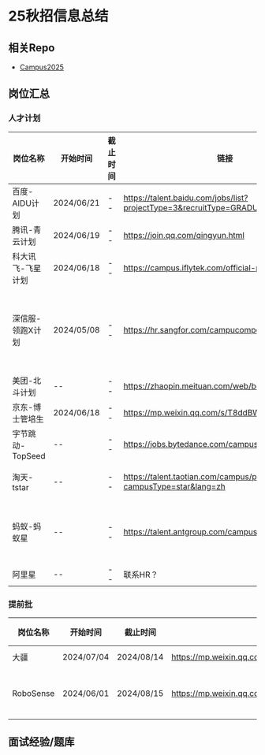 # 25秋招信息总结

## 相关Repo

- [Campus2025](https://github.com/NAOSI-DLUT/Campus2025)

## 岗位汇总

### 人才计划

| 岗位名称 | 开始时间 | 截止时间 | 链接 | 地点 |
| --- | --- | --- | --- |  --- |
| 百度-AIDU计划 | 2024/06/21 | -- | https://talent.baidu.com/jobs/list?projectType=3&recruitType=GRADUATE | 全国 |
| 腾讯-青云计划 | 2024/06/19 | -- | https://join.qq.com/qingyun.html | 全国 |
| 科大讯飞-飞星计划 | 2024/06/18 | -- | https://campus.iflytek.com/official-pc/jobList | 合肥为主 |
| 深信服-领跑X计划 | 2024/05/08 | -- | https://hr.sangfor.com/campucompon/Delivery/3943| 深圳为主（博士项目只有深圳） |
| 美团-北斗计划 | -- | -- | https://zhaopin.meituan.com/web/beidou | 北京为主 |
| 京东-博士管培生 | 2024/06/18 | -- | https://mp.weixin.qq.com/s/T8ddBWprbIaClGILyzfNkA | -- |
| 字节跳动-TopSeed | -- | -- | https://jobs.bytedance.com/campus | 全国 |
| 淘天-tstar |  -- | -- | https://talent.taotian.com/campus/position-list?campusType=star&lang=zh | 北京/杭州 |
| 蚂蚁-蚂蚁星 | -- | -- | https://talent.antgroup.com/campus-full-list?antStar | 北京/上海/杭州 |
| 阿里星 | -- | -- | 联系HR？| -- |

### 提前批

| 岗位名称 | 开始时间 | 截止时间 | 链接 | 地点 |
| --- | --- | --- | --- |  --- |
| 大疆 | 2024/07/04 | 2024/08/14 | https://mp.weixin.qq.com/s/F-2iuckFka_KIUwRfd5OSw | -- |
| RoboSense | 2024/06/01 | 2024/08/15 | https://mp.weixin.qq.com/s/n4UaEKk1yK2wdH2KZPHuMw | 深圳为主 |



## 面试经验/题库
